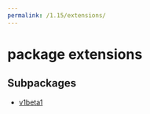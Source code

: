 ```yaml
---
permalink: /1.15/extensions/
---
```


# package extensions



## Subpackages

* [v1beta1](extensions-v1beta1.md)